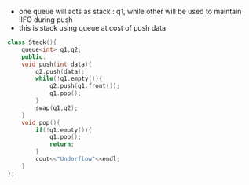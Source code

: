 - one queue will acts as stack : q1, while other will be used to maintain lIFO during push
- this is stack using queue at cost of push data
```cpp
class Stack(){
    queue<int> q1,q2;
    public:
    void push(int data){
        q2.push(data);
        while(!q1.empty()){
            q2.push(q1.front());
            q1.pop();
        }
        swap(q1,q2);
    }
    void pop(){
        if(!q1.empty()){
            q1.pop();
            return;
        }
        cout<<"Underflow"<<endl;
    }
};
```
